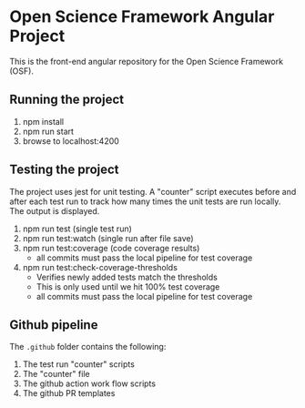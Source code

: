 # Open Science Framework Angular Project

This is the front-end angular repository for the Open Science Framework (OSF).

## Running the project

1. npm install
2. npm run start
3. browse to localhost:4200

## Testing the project

The project uses jest for unit testing.
A "counter" script executes before and after each test run to track how many times the unit
tests are run locally. The output is displayed.

1. npm run test (single test run)
2. npm run test:watch (single run after file save)
3. npm run test:coverage (code coverage results)
   - all commits must pass the local pipeline for test coverage
4. npm run test:check-coverage-thresholds
   - Verifies newly added tests match the thresholds
   - This is only used until we hit 100% test coverage
   - all commits must pass the local pipeline for test coverage

## Github pipeline

The `.github` folder contains the following:

1. The test run "counter" scripts
2. The "counter" file
3. The github action work flow scripts
4. The github PR templates
